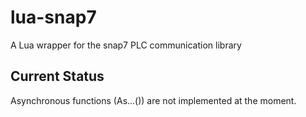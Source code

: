 # lua-snap7
A Lua wrapper for the snap7 PLC communication library 

## Current Status

Asynchronous functions (As...()) are not implemented at the moment.
  
